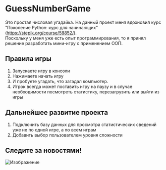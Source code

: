 # GuessNumberGame
Это простая числовая угадайка. На данный проект меня вдохновил курс "Поколение Python: курс для начинающих" (https://stepik.org/course/58852/). \
Поскольку у меня уже есть опыт программирования, то я принял решение разработать мини-игру с применением ООП. 
## Правила игры
1. Запускаете игру в консоли
2. Нажимаете начать игру
3. И пробуете угадать, что загадал компьютер.
4. Игрок всегда может поставить игру на паузу и в случае необходимости посмотреть статистику, перезагрузить или выйти из игры
## Дальнейшее развитие проекта
1. Подключить базу данных для просмотра статистических сведений уже не по одной игре, а по всем играм
2. Добавить выбор пользователем уровня сложности 
## Следите за новостями!
![Изображение](https://writercenter.ru/uploads/images/00/22/77/2019/09/02/b51b6e.png "Угадайка")
